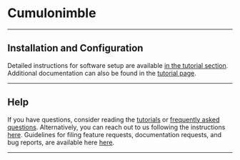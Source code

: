 # Cumulonimble

---

## Installation and Configuration

Detailed instructions for software setup are available [in the tutorial section](tutorials.md).
Additional documentation can also be found in the [tutorial page](tutorials.md).

---

##  Help

If you have questions, consider reading the [tutorials](tutorials.md) or [frequently asked questions](frequently_asked_questions.md).
Alternatively, you can reach out to us following the instructions [here](contributions.md).
Guidelines for filing feature requests, documentation requests, and bug reports, are available here [here](contributions.md).

---
